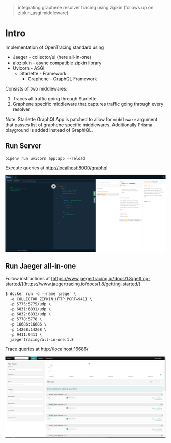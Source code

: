 > integrating graphene resolver tracing using zipkin (follows up on zipkin_asgi middleware)

# Intro

Implementation of OpenTracing standard using
- Jaeger - collector/ui (here all-in-one)
- aiozipkin - async compatible zipkin library
- Uvicorn - ASGI
    - Starlette - Framework
        - Graphene - GraphQL Framework

Consists of two middlewares:
1. Traces all traffic going through Starlette
2. Graphene specific middleware that captures traffic going through every resolver 

Note:
Starlette GraphQLApp is patched to allow for `middleware` argument that passes list of graphene specific middlewares. Additionally Prisma playground is added instead of GraphiQL.

## Run Server

```
pipenv run uvicorn app:app --reload
```

Execute queries at [http://localhost:8000/graphql](http://localhost:8000/graphql)

![playground](playground.PNG)


## Run Jaeger all-in-one

Follow instructions at [https://www.jaegertracing.io/docs/1.8/getting-started/](https://www.jaegertracing.io/docs/1.8/getting-started/)
```
$ docker run -d --name jaeger \
  -e COLLECTOR_ZIPKIN_HTTP_PORT=9411 \
  -p 5775:5775/udp \
  -p 6831:6831/udp \
  -p 6832:6832/udp \
  -p 5778:5778 \
  -p 16686:16686 \
  -p 14268:14268 \
  -p 9411:9411 \
  jaegertracing/all-in-one:1.8
```

Trace queries at [http://localhost:16686/](http://localhost:16686/)

![jaeger](jaeger.PNG)

